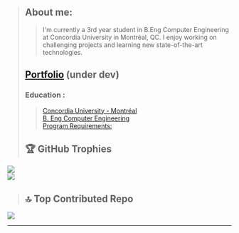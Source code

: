 > ## About me:
>>I'm currently a 3rd year student in B.Eng Computer Engineering at Concordia University in Montréal, QC. I enjoy working on challenging projects and learning new state-of-the-art technologies.
> ## [Portfolio](https://sanobertin-github-io.vercel.app/) (under dev)
> ### **Education :**
>>[Concordia University  - Montréal](https://www.concordia.ca/ginacody/electrical-computer-eng/programs.html) </br>
>>[B. Eng Computer Engineering](https://www.concordia.ca/academics/undergraduate/computer-engineering.html) </br>
>>[Program Requirements: ](https://www.concordia.ca/academics/undergraduate/calendar/current/section-71-gina-cody-school-of-engineering-and-computer-science/section-71-30-department-of-electrical-and-computer-engineering/section-71-30-2-course-requirements-beng-in-computer-engineering-.html) </br>
> ## 🏆 GitHub Trophies
![](https://github-profile-trophy.vercel.app/?username=sanobertin&theme=flat&no-frame=false&no-bg=true&margin-w=10&margin-h=10&column=10) </br>
![](https://github-readme-stats.vercel.app/api/top-langs/?username=sanobertin&layout=compact) </br>
> ## 🔝 Top Contributed Repo
![](https://github-contributor-stats.vercel.app/api?username=sanobertin&limit=20&theme=graywhite&combine_all_yearly_contributions=true) </br>

---
